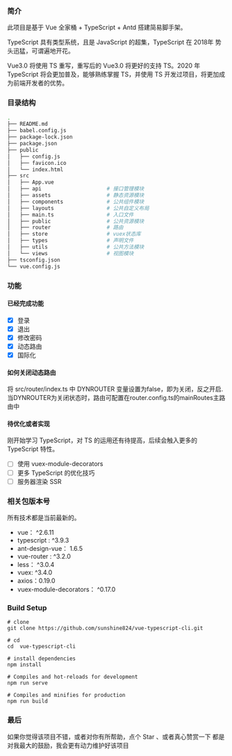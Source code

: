 
### 简介

此项目是基于 Vue 全家桶 + TypeScript + Antd 搭建简易脚手架。

TypeScript 具有类型系统，且是 JavaScript 的超集，TypeScript 在 2018年 势头迅猛，可谓遍地开花。

Vue3.0 将使用 TS 重写，重写后的 Vue3.0 将更好的支持 TS。2020 年 TypeScript 将会更加普及，能够熟练掌握 TS，并使用 TS 开发过项目，将更加成为前端开发者的优势。

### 目录结构
```bash
.
├── README.md
├── babel.config.js
├── package-lock.json
├── package.json
├── public
│   ├── config.js
│   ├── favicon.ico
│   └── index.html
├── src
│   ├── App.vue
│   ├── api                     # 接口管理模块
│   ├── assets                  # 静态资源模块
│   ├── components              # 公共组件模块
│   ├── layouts                 # 公共自定义布局
│   ├── main.ts                 # 入口文件
│   ├── public                  # 公共资源模块
│   ├── router                  # 路由
│   ├── store                   # vuex状态库
│   ├── types                   # 声明文件
│   ├── utils                   # 公共方法模块
│   └── views                   # 视图模块
├── tsconfig.json
└── vue.config.js
```

### 功能

#### 已经完成功能

- [x] 登录
- [x] 退出
- [x] 修改密码
- [x] 动态路由
- [x] 国际化

#### 如何关闭动态路由
将 src/router/index.ts 中 DYNROUTER 变量设置为false，即为关闭，反之开启.  
当DYNROUTER为关闭状态时，路由可配置在router.config.ts的mainRoutes主路由中

#### 待优化或者实现

刚开始学习 TypeScript，对 TS 的运用还有待提高，后续会触入更多的 TypeScript 特性。

- [ ] 使用 vuex-module-decorators
- [ ] 更多 TypeScript 的优化技巧
- [ ] 服务器渲染 SSR

### 相关包版本号

所有技术都是当前最新的。

- vue： ^2.6.11
- typescript : ^3.9.3
- ant-design-vue： 1.6.5
- vue-router : ^3.2.0
- less： ^3.0.4
- vuex: ^3.4.0
- axios：0.19.0
- vuex-module-decorators： ^0.17.0

### Build Setup

```
# clone
git clone https://github.com/sunshine824/vue-typescript-cli.git
```

```
# cd
cd  vue-typescript-cli
```

```
# install dependencies
npm install
```

```
# Compiles and hot-reloads for development
npm run serve
```

```
# Compiles and minifies for production
npm run build
```
### 最后
如果你觉得该项目不错，或者对你有所帮助，点个 Star 、或者真心赞赏一下 都是对我最大的鼓励，我会更有动力维护好该项目
